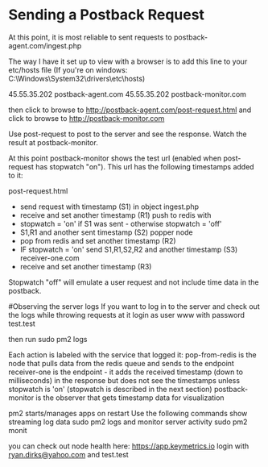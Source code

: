 # Sending a Postback Request

At this point, it is most reliable to sent requests to postback-agent.com/ingest.php

The way I have it set up to view with a browser is to add this line to your etc/hosts file
(If you're on windows: C:\Windows\System32\drivers\etc\hosts)

45.55.35.202    postback-agent.com
45.55.35.202    postback-monitor.com

then click to browse to <a href="http://postback-agent.com/post-request.html" target="_blank">http://postback-agent.com/post-request.html</a>
and click to browse to <a href="http://postback-monitor.com" target="_blank">http://postback-monitor.com</a>

Use post-request to post to the server and see the response.
Watch the result at postback-monitor.

At this point postback-monitor shows the test url (enabled when post-request has stopwatch "on").
This url has the following timestamps added to it:

post-request.html
- send request with timestamp (S1) in object
ingest.php
- receive and set another timestamp (R1)
push to redis with
- stopwatch = 'on' if S1 was sent - otherwise stopwatch = 'off'
- S1,R1 and another sent timestamp (S2)
popper node
- pop from redis and set another timestamp (R2)
- IF stopwatch = 'on' send S1,R1,S2,R2 and another timestamp (S3)
receiver-one.com
- receive and set another timestamp (R3)


Stopwatch "off" will emulate a user request and not include time data in the postback.


#Observing the server logs
If you want to log in to the server and check out the logs while throwing requests at it
login as user www with password test.test

then run
sudo pm2 logs

Each action is labeled with the service that logged it:
pop-from-redis is the node that pulls data from the redis queue and sends to the endpoint
receiver-one is the endpoint - it adds the received timestamp (down to milliseconds) in the response but does not see the timestamps unless stopwatch is 'on' (stopwatch is described in the next section)
postback-monitor is the observer that gets timestamp data for visualization


pm2 starts/manages apps on restart
Use the following commands show streaming log data
sudo pm2 logs
and monitor server activity
sudo pm2 monit

you can check out node health here:
<a href=https://app.keymetrics.io>https://app.keymetrics.io</a>
login with ryan.dirks@yahoo.com and test.test



